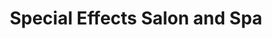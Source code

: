 ---
title: "Special Effects Salon and Spa"
url: /marion/special-effects-salon-and-spa/
shop: hairdresser
---